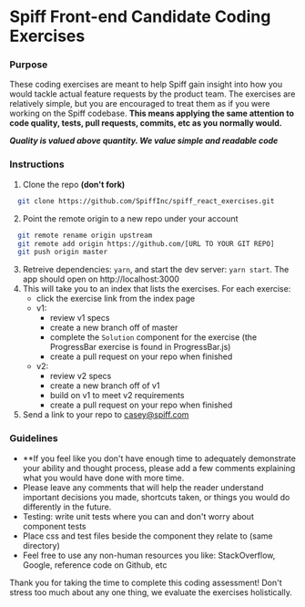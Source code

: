 # Spiff Front-end Candidate Coding Exercises

### Purpose
These coding exercises are meant to help Spiff gain insight into how you would tackle actual feature requests by the product team. The exercises are relatively simple, but you are encouraged to treat them as if you were working on the Spiff codebase. **This means applying the same attention to code quality, tests, pull requests, commits, etc as you normally would.** 

**_Quality is valued above quantity. We value simple and readable code_**

### Instructions
1. Clone the repo **(don't fork)**
```bash
  git clone https://github.com/SpiffInc/spiff_react_exercises.git
```
2. Point the remote origin to a new repo under your account 
```bash
  git remote rename origin upstream 
  git remote add origin https://github.com/[URL TO YOUR GIT REPO]
  git push origin master
```
3. Retreive dependencies: `yarn`, and start the dev server: `yarn start`. The app should open on http://localhost:3000
4. This will take you to an index that lists the exercises. For each exercise:
    - click the exercise link from the index page
    - v1:
      - review v1 specs
      - create a new branch off of master
      - complete the `Solution` component for the exercise (the ProgressBar exercise is found in ProgressBar.js)
      - create a pull request on your repo when finished
    - v2:
      - review v2 specs
      - create a new branch off of v1
      - build on v1 to meet v2 requirements
      - create a pull request on your repo when finished
5. Send a link to your repo to casey@spiff.com

### Guidelines

- **If you feel like you don't have enough time to adequately demonstrate your ability and thought process, please add a few comments explaining what you would have done with more time.
- Please leave any comments that will help the reader understand important decisions you made, shortcuts taken, or things you would do differently in the future.
- Testing: write unit tests where you can and don't worry about component tests
- Place css and test files beside the component they relate to (same directory)
- Feel free to use any non-human resources you like: StackOverflow, Google, reference code on Github, etc

Thank you for taking the time to complete this coding assessment! Don't stress too much about any one thing, we evaluate the exercises holistically.
